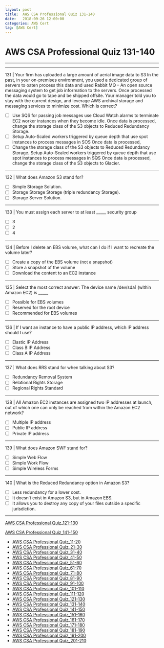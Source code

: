 ```yaml
---
layout: post 
title:  AWS CSA Professional Quiz 131-140 
date:   2018-09-26 12:00:00
categories: AWS Cert
tag: [AWS Cert]
---
```


AWS CSA Professional Quiz 131-140 
====
-----
-----
131 | Your firm has uploaded a large amount of aerial image data to S3 In the past, in your on-premises environment, you used a dedicated group of servers to oaten process this data and used Rabbit MQ – An open
source messaging system to get job information to the servers. Once processed the data would go to tape and be shipped offsite. Your manager told you to stay with the current design, and leverage AWS archival storage and messaging services to minimize cost. Which is correct?

  - [ ] Use SQS for passing job messages use Cloud Watch alarms to terminate EC2 worker instances when they 
become idle. Once data is processed, change the storage class of the S3 objects to Reduced Redundancy 
Storage.
  - [ ] Setup Auto-Scaled workers triggered by queue depth that use spot instances to process messages in SOS Once 
data is processed,
  - [ ] Change the storage class of the S3 objects to Reduced Redundancy Storage. Setup Auto-Scaled workers 
triggered by queue depth that use spot instances to process messages in SQS Once data is processed, change 
the storage class of the S3 objects to Glacier.

 ---------- 

132 | What does Amazon S3 stand for?

  - [ ] Simple Storage Solution.
  - [ ] Storage Storage Storage (triple redundancy Storage).
  - [ ] Storage Server Solution.

 ---------- 

133 | You must assign each server to at least _____ security group

  - [ ] 3
  - [ ] 2
  - [ ] 4

 ---------- 

134 | Before I delete an EBS volume, what can I do if I want to recreate the volume later?

  - [ ] Create a copy of the EBS volume (not a snapshot)
  - [ ] Store a snapshot of the volume
  - [ ] Download the content to an EC2 instance

 ---------- 

135 | Select the most correct answer: The device name /dev/sda1
(within Amazon EC2) is _____

  - [ ] Possible for EBS volumes
  - [ ] Reserved for the root device
  - [ ] Recommended for EBS volumes

 ---------- 

136 | If I want an instance to have a public IP address, which IP address should I use?

  - [ ] Elastic IP Address
  - [ ] Class B IP Address
  - [ ] Class A IP Address

 ---------- 

137 | What does RRS stand for when talking about S3?

  - [ ] Redundancy Removal System
  - [ ] Relational Rights Storage
  - [ ] Regional Rights Standard

 ---------- 

138 | All Amazon EC2 instances are assigned two IP addresses at launch, out of which one can only be reached from
within the Amazon EC2 network?

  - [ ] Multiple IP address
  - [ ] Public IP address
  - [ ] Private IP address

 ---------- 

139 | What does Amazon SWF stand for?

  - [ ] Simple Web Flow
  - [ ] Simple Work Flow
  - [ ] Simple Wireless Forms

 ---------- 

140 | What is the Reduced Redundancy option in Amazon S3?

  - [ ] Less redundancy for a lower cost.
  - [ ] It doesn’t exist in Amazon S3, but in Amazon EBS.
  - [ ] It allows you to destroy any copy of your files outside a specific jurisdiction.

 ---------- 
[AWS CSA Professional Quiz_121-130](AWS_CSA_Professional_Quiz_121-130.md)

[AWS CSA Professional Quiz_141-150](AWS_CSA_Professional_Quiz_141-150.md)

  * [AWS CSA Professional Quiz_11-20](AWS_CSA_Professional_Quiz_11-20.md)
  * [AWS CSA Professional Quiz_21-30](AWS_CSA_Professional_Quiz_21-30.md)
  * [AWS CSA Professional Quiz_31-40](AWS_CSA_Professional_Quiz_31-40.md)
  * [AWS CSA Professional Quiz_41-50](AWS_CSA_Professional_Quiz_41-50.md)
  * [AWS CSA Professional Quiz_51-60](AWS_CSA_Professional_Quiz_51-60.md)
  * [AWS CSA Professional Quiz_61-70](AWS_CSA_Professional_Quiz_61-70.md)
  * [AWS CSA Professional Quiz_71-80](AWS_CSA_Professional_Quiz_71-80.md)
  * [AWS CSA Professional Quiz_81-90](AWS_CSA_Professional_Quiz_81-90.md)
  * [AWS CSA Professional Quiz_91-100](AWS_CSA_Professional_Quiz_91-100.md)
  * [AWS CSA Professional Quiz_101-110](AWS_CSA_Professional_Quiz_101-110.md)
  * [AWS CSA Professional Quiz_111-120](AWS_CSA_Professional_Quiz_111-120.md)
  * [AWS CSA Professional Quiz_121-130](AWS_CSA_Professional_Quiz_121-130.md)
  * [AWS CSA Professional Quiz_131-140](AWS_CSA_Professional_Quiz_131-140.md)
  * [AWS CSA Professional Quiz_141-150](AWS_CSA_Professional_Quiz_141-150.md)
  * [AWS CSA Professional Quiz_151-160](AWS_CSA_Professional_Quiz_151-160.md)
  * [AWS CSA Professional Quiz_161-170](AWS_CSA_Professional_Quiz_161-170.md)
  * [AWS CSA Professional Quiz_171-180](AWS_CSA_Professional_Quiz_171-180.md)
  * [AWS CSA Professional Quiz_181-190](AWS_CSA_Professional_Quiz_181-190.md)
  * [AWS CSA Professional Quiz_191-200](AWS_CSA_Professional_Quiz_191-200.md)
  * [AWS CSA Professional Quiz_201-210](AWS_CSA_Professional_Quiz_201-210.md)
